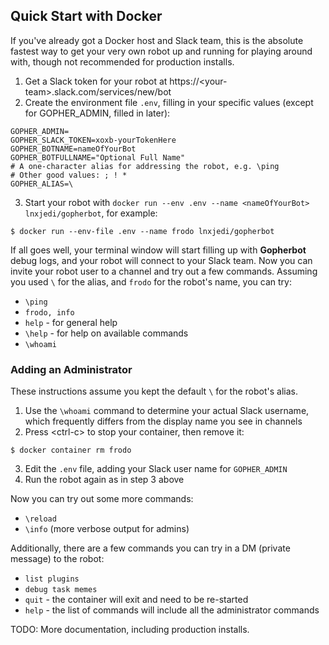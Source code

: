 ## Quick Start with Docker
If you've already got a Docker host and Slack team, this is the absolute fastest way to get your very own robot up and running for playing around with, though not recommended for production installs.

1. Get a Slack token for your robot at https://\<your-team\>.slack.com/services/new/bot
1. Create the environment file `.env`, filling in your specific values (except for GOPHER_ADMIN, filled in later):
```env
GOPHER_ADMIN=
GOPHER_SLACK_TOKEN=xoxb-yourTokenHere
GOPHER_BOTNAME=nameOfYourBot
GOPHER_BOTFULLNAME="Optional Full Name"
# A one-character alias for addressing the robot, e.g. \ping
# Other good values: ; ! *
GOPHER_ALIAS=\
```
3. Start your robot with `docker run --env .env --name <nameOfYourBot> lnxjedi/gopherbot`, for example:
```shell
$ docker run --env-file .env --name frodo lnxjedi/gopherbot
```

If all goes well, your terminal window will start filling up with **Gopherbot** debug logs, and your robot will connect to your Slack team. Now you can invite your robot user to a channel and try out a few commands. Assuming you used `\` for the alias, and `frodo` for the robot's name, you can try:
* `\ping`
* `frodo, info`
* `help` - for general help
* `\help` - for help on available commands
* `\whoami`

### Adding an Administrator
These instructions assume you kept the default `\` for the robot's alias.

1. Use the `\whoami` command to determine your actual Slack username, which frequently differs from the display name you see in channels
1. Press \<ctrl-c\> to stop your container, then remove it:
```shell
$ docker container rm frodo
```
3. Edit the `.env` file, adding your Slack user name for `GOPHER_ADMIN`
1. Run the robot again as in step 3 above

Now you can try out some more commands:
* `\reload`
* `\info` (more verbose output for admins)

Additionally, there are a few commands you can try in a DM (private message) to the robot:
* `list plugins`
* `debug task memes`
* `quit` - the container will exit and need to be re-started
* `help` - the list of commands will include all the administrator commands

TODO: More documentation, including production installs.
